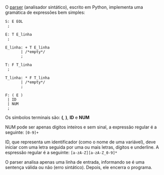 O [parser](./parser.py) (analisador sintático), escrito em Python, implementa uma gramática de expressões bem simples:

```
S: E EOL
 ;

E: T E_linha
 ;

E_linha: + T E_linha 
       | /*empty*/
       ;

T: F T_linha
 ;

T_linha: * F T_linha
       | /*empty*/
       ;

F: ( E )
 | ID
 | NUM
 ;
```

Os símbolos terminais são: **(**, **)**, **ID** e **NUM**

NUM pode ser apenas dígitos inteiros e sem sinal, a expressão regular é a seguinte: `[0-9]+`

ID, que representa um identificador (como o nome de uma variável), deve iniciar com uma letra seguida por uma ou mais letras, dígitos e underline. A espressão regular é a seguinte: `[a-zA-Z][a-zA-Z_0-9]*`

O parser analisa apenas uma linha de entrada, informando se é uma sentença válida ou não (erro sintático). Depois, ele encerra o programa.
